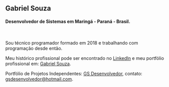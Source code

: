 ## Gabriel Souza  

#### Desenvolvedor de Sistemas em Maringá - Paraná - Brasil.

<br>

Sou técnico programador formado em 2018 e trabalhando com programação desde então. 

Meu histórico profissional pode ser encontrado no [LinkedIn](https://www.linkedin.com/in/gsdesenvolvedor/) e meu portfólio profissional em: [Gabriel Souza](https://gabrielsouza.dev.br).

Portfólio de Projetos Independentes: [GS Desenvolvedor](https://gsdesenvolvedor.com.br), contato: gsdesenvolvedor@hotmail.com.
